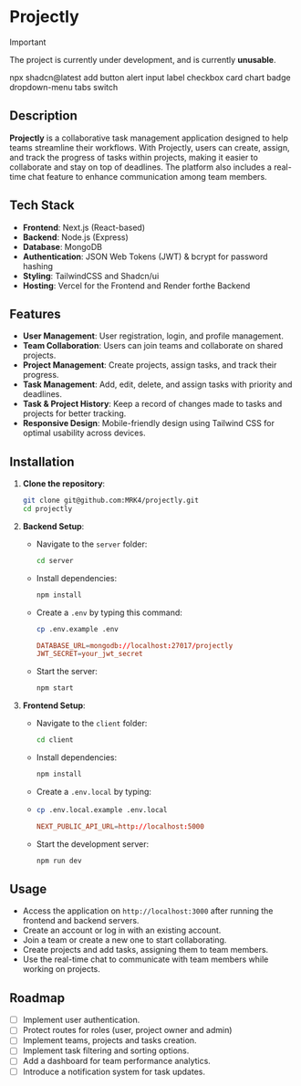 # Projectly

> [!IMPORTANT]
> The project is currently under development, and is currently **unusable**.

npx shadcn@latest add button alert input label checkbox card chart badge dropdown-menu tabs switch

## Description
**Projectly** is a collaborative task management application designed to help teams streamline their workflows. With Projectly, users can create, assign, and track the progress of tasks within projects, making it easier to collaborate and stay on top of deadlines. The platform also includes a real-time chat feature to enhance communication among team members.

## Tech Stack
- **Frontend**: Next.js (React-based)
- **Backend**: Node.js (Express)
- **Database**: MongoDB
- **Authentication**: JSON Web Tokens (JWT) & bcrypt for password hashing
- **Styling**: TailwindCSS and Shadcn/ui
- **Hosting**: Vercel for the Frontend and Render forthe Backend

## Features
- **User Management**: User registration, login, and profile management.
- **Team Collaboration**: Users can join teams and collaborate on shared projects.
- **Project Management**: Create projects, assign tasks, and track their progress.
- **Task Management**: Add, edit, delete, and assign tasks with priority and deadlines.
- **Task & Project History**: Keep a record of changes made to tasks and projects for better tracking.
- **Responsive Design**: Mobile-friendly design using Tailwind CSS for optimal usability across devices.

## Installation
1. **Clone the repository**:
    ```bash
    git clone git@github.com:MRK4/projectly.git
    cd projectly
    ```

2. **Backend Setup**:
    - Navigate to the `server` folder:
      ```bash
      cd server
      ```
    - Install dependencies:
      ```bash
      npm install
      ```
    - Create a `.env` by typing this command:
      ```bash
      cp .env.example .env
      ```
      ```conf
      DATABASE_URL=mongodb://localhost:27017/projectly
      JWT_SECRET=your_jwt_secret
      ```
    - Start the server:
      ```bash
      npm start
      ```

3. **Frontend Setup**:
    - Navigate to the `client` folder:
      ```bash
      cd client
      ```
    - Install dependencies:
      ```bash
      npm install
      ```
    - Create a `.env.local` by typing:
    - ```bash
      cp .env.local.example .env.local
      ```
      ```conf
      NEXT_PUBLIC_API_URL=http://localhost:5000
      ```
    - Start the development server:
      ```bash
      npm run dev
      ```

## Usage
- Access the application on `http://localhost:3000` after running the frontend and backend servers.
- Create an account or log in with an existing account.
- Join a team or create a new one to start collaborating.
- Create projects and add tasks, assigning them to team members.
- Use the real-time chat to communicate with team members while working on projects.

## Roadmap
- [ ] Implement user authentication.
- [ ] Protect routes for roles (user, project owner and admin)
- [ ] Implement teams, projects and tasks creation.
- [ ] Implement task filtering and sorting options.
- [ ] Add a dashboard for team performance analytics.
- [ ] Introduce a notification system for task updates.
